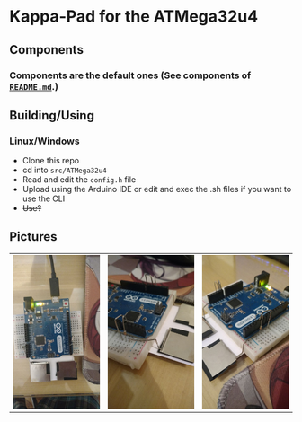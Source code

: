 # Kappa-Pad for the ATMega32u4

## Components
### Components are the default ones (See components of [`README.md`](../../README.md).)

## Building/Using

### Linux/Windows
* Clone this repo
* cd into `src/ATMega32u4`
* Read and edit the `config.h` file
* Upload using the Arduino IDE or edit and exec the .sh files if you want to use the CLI
* ~~Use?~~

## Pictures

|                                        |                                          |                                           |
| :------------------------------------: | :--------------------------------------: | :---------------------------------------: |
| <img src="./images/up.jpg" width=300/> | <img src="./images/left.jpg" width=300/> | <img src="./images/right.jpg" width=300/> |